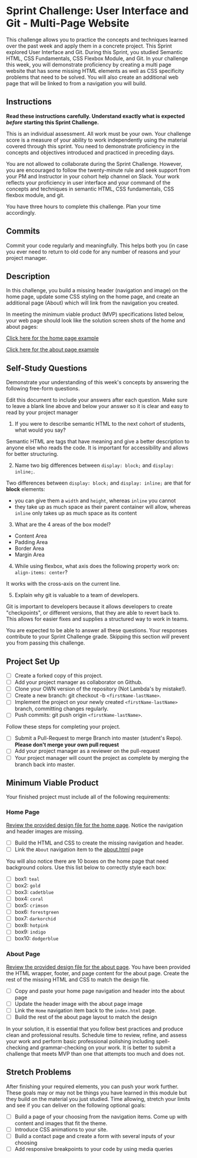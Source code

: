# Sprint Challenge: User Interface and Git - Multi-Page Website

This challenge allows you to practice the concepts and techniques learned over the past week and apply them in a concrete project. This Sprint explored User Interface and Git. During this Sprint, you studied Semantic HTML, CSS Fundamentals, CSS Flexbox Module, and Git. In your challenge this week, you will demonstrate proficiency by creating a multi page website that has some missing HTML elements as well as CSS specificity problems that need to be solved. You will also create an additional web page that will be linked to from a navigation you will build.

## Instructions

**Read these instructions carefully. Understand exactly what is expected _before_ starting this Sprint Challenge.**

This is an individual assessment. All work must be your own. Your challenge score is a measure of your ability to work independently using the material covered through this sprint. You need to demonstrate proficiency in the concepts and objectives introduced and practiced in preceding days.

You are not allowed to collaborate during the Sprint Challenge. However, you are encouraged to follow the twenty-minute rule and seek support from your PM and Instructor in your cohort help channel on Slack. Your work reflects your proficiency in user interface and your command of the concepts and techniques in semantic HTML, CSS fundamentals, CSS flexbox module, and git.

You have three hours to complete this challenge. Plan your time accordingly.

## Commits

Commit your code regularly and meaningfully. This helps both you (in case you ever need to return to old code for any number of reasons and your project manager.

## Description

In this challenge, you build a missing header (navigation and image) on the home page, update some CSS styling on the home page, and create an additional page (About) which will link from the navigation you created.

In meeting the minimum viable product (MVP) specifications listed below, your web page should look like the solution screen shots of the home and about pages:

[Click here for the home page example](https://tk-assets.lambdaschool.com/39a49225-8ac9-43da-aa90-514fd60ae99a_sprint-challenge-ui-home-example.png)

[Click here for the about page example](https://tk-assets.lambdaschool.com/ede1bb1a-63ff-4801-8c02-3efa2f603190_sprint-challenge-ui-about-example.png)

## Self-Study Questions

Demonstrate your understanding of this week's concepts by answering the following free-form questions.

Edit this document to include your answers after each question. Make sure to leave a blank line above and below your answer so it is clear and easy to read by your project manager

1. If you were to describe semantic HTML to the next cohort of students, what would you say?

Semantic HTML are tags that have meaning and give a better description to anyone else who reads the code. It is important for accessibility and allows for better structuring.

2. Name two big differences between `display: block;` and `display: inline;`.

Two differences between `display: block;` and `display: inline;` are that for **block** elements:

- you can give them a `width` and `height`, whereas `inline` you cannot
- they take up as much space as their parent container will allow, whereas `inline` only takes up as much space as its content

3. What are the 4 areas of the box model?

- Content Area
- Padding Area
- Border Area
- Margin Area

4. While using flexbox, what axis does the following property work on: `align-items: center`?

It works with the cross-axis on the current line.

5. Explain why git is valuable to a team of developers.

Git is important to developers because it allows developers to create "checkpoints", or different versions, that they are able to revert back to. This allows for easier fixes and supplies a structured way to work in teams.

You are expected to be able to answer all these questions. Your responses contribute to your Sprint Challenge grade. Skipping this section _will_ prevent you from passing this challenge.

## Project Set Up

- [ ] Create a forked copy of this project.
- [ ] Add your project manager as collaborator on Github.
- [ ] Clone your OWN version of the repository (Not Lambda's by mistake!).
- [ ] Create a new branch: git checkout -b `<firstName-lastName>`.
- [ ] Implement the project on your newly created `<firstName-lastName>` branch, committing changes regularly.
- [ ] Push commits: git push origin `<firstName-lastName>`.

Follow these steps for completing your project.

- [ ] Submit a Pull-Request to merge <firstName-lastName> Branch into master (student's Repo). **Please don't merge your own pull request**
- [ ] Add your project manager as a reviewer on the pull-request
- [ ] Your project manager will count the project as complete by merging the branch back into master.

## Minimum Viable Product

Your finished project must include all of the following requirements:

### Home Page

[Review the provided design file for the home page](design-files/home.png). Notice the navigation and header images are missing.

- [ ] Build the HTML and CSS to create the missing navigation and header.
- [ ] Link the `About` navigation item to the [about.html](about.html) page

You will also notice there are 10 boxes on the home page that need background colors. Use this list below to correctly style each box:

- [ ] box1: `teal`
- [ ] box2: `gold`
- [ ] box3: `cadetblue`
- [ ] box4: `coral`
- [ ] box5: `crimson`
- [ ] box6: `forestgreen`
- [ ] box7: `darkorchid`
- [ ] box8: `hotpink`
- [ ] box9: `indigo`
- [ ] box10: `dodgerblue`

### About Page

[Review the provided design file for the about page](design-files/about.png). You have been provided the HTML wrapper, footer, and page content for the about page. Create the rest of the missing HTML and CSS to match the design file.

- [ ] Copy and paste your home page navigation and header into the about page
- [ ] Update the header image with the about page image
- [ ] Link the `Home` navigation item back to the `index.html` page.
- [ ] Build the rest of the about page layout to match the design

In your solution, it is essential that you follow best practices and produce clean and professional results. Schedule time to review, refine, and assess your work and perform basic professional polishing including spell-checking and grammar-checking on your work. It is better to submit a challenge that meets MVP than one that attempts too much and does not.

## Stretch Problems

After finishing your required elements, you can push your work further. These goals may or may not be things you have learned in this module but they build on the material you just studied. Time allowing, stretch your limits and see if you can deliver on the following optional goals:

- [ ] Build a page of your choosing from the navigation items. Come up with content and images that fit the theme.
- [ ] Introduce CSS animations to your site.
- [ ] Build a contact page and create a form with several inputs of your choosing
- [ ] Add responsive breakpoints to your code by using media queries
